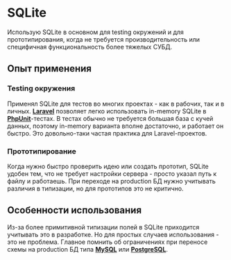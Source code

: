 # SQLite

Использую SQLite в основном для testing окружений и для прототипирования, когда не требуется производительность или специфичная функциональность более тяжелых СУБД.

## Опыт применения

### Testing окружения

Применял SQLite для тестов во многих проектах - как в рабочих, так и в личных. **[Laravel](../frameworks/Laravel.md)** позволяет легко использовать in-memory SQLite в **[PhpUnit](../tech-tools/PhpUnit.md)**-тестах. В тестах обычно не требуется большая база с кучей данных, поэтому in-memory варианта вполне достаточно, и работает он быстро. Это довольно-таки частая практика для Laravel-проектов.


### Прототипирование

Когда нужно быстро проверить идею или создать прототип, SQLite удобен тем, что не требует настройки сервера - просто указал путь к файлу и работаешь. При переходе на production БД нужно учитывать различия в типизации, но для прототипов это не критично.

## Особенности использования

Из-за более примитивной типизации полей в SQLite приходится учитывать это в разработке. Но для простых случаев использования - это не проблема. Главное помнить об ограничениях при переносе схемы на production БД типа **[MySQL](MySQL.md)** или **[PostgreSQL](PostgreSQL.md)**.